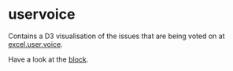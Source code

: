 # uservoice
Contains a D3 visualisation of the issues that are being voted on at [excel.user.voice](https://excel.uservoice.com/).

Have a look at the [block](http://bl.ocks.org/markstownsend/2f92825aa8a94515347a).
